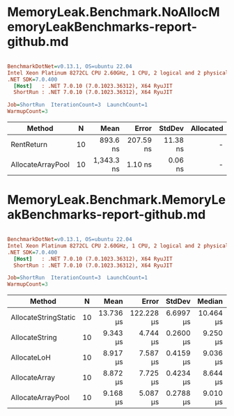 # MemoryLeak.Benchmark.NoAllocMemoryLeakBenchmarks-report-github.md

``` ini

BenchmarkDotNet=v0.13.1, OS=ubuntu 22.04
Intel Xeon Platinum 8272CL CPU 2.60GHz, 1 CPU, 2 logical and 2 physical cores
.NET SDK=7.0.400
  [Host]   : .NET 7.0.10 (7.0.1023.36312), X64 RyuJIT
  ShortRun : .NET 7.0.10 (7.0.1023.36312), X64 RyuJIT

Job=ShortRun  IterationCount=3  LaunchCount=1  
WarmupCount=3  

```
|            Method |  N |       Mean |     Error |   StdDev | Allocated |
|------------------ |--- |-----------:|----------:|---------:|----------:|
|        RentReturn | 10 |   893.6 ns | 207.59 ns | 11.38 ns |         - |
| AllocateArrayPool | 10 | 1,343.3 ns |   1.10 ns |  0.06 ns |         - |
# MemoryLeak.Benchmark.MemoryLeakBenchmarks-report-github.md

``` ini

BenchmarkDotNet=v0.13.1, OS=ubuntu 22.04
Intel Xeon Platinum 8272CL CPU 2.60GHz, 1 CPU, 2 logical and 2 physical cores
.NET SDK=7.0.400
  [Host]   : .NET 7.0.10 (7.0.1023.36312), X64 RyuJIT
  ShortRun : .NET 7.0.10 (7.0.1023.36312), X64 RyuJIT

Job=ShortRun  IterationCount=3  LaunchCount=1  
WarmupCount=3  

```
|               Method |  N |      Mean |      Error |    StdDev |    Median |  Gen 0 |  Gen 1 |  Gen 2 | Allocated |
|--------------------- |--- |----------:|-----------:|----------:|----------:|-------:|-------:|-------:|----------:|
| AllocateStringStatic | 10 | 13.736 μs | 122.228 μs | 6.6997 μs | 10.464 μs | 0.5646 | 0.5493 | 0.0153 |     10 KB |
|       AllocateString | 10 |  9.343 μs |   4.744 μs | 0.2600 μs |  9.250 μs | 0.5646 | 0.5493 | 0.0153 |     10 KB |
|          AllocateLoH | 10 |  8.917 μs |   7.587 μs | 0.4159 μs |  9.036 μs | 0.5646 | 0.5493 | 0.0153 |     10 KB |
|        AllocateArray | 10 |  8.872 μs |   7.725 μs | 0.4234 μs |  8.644 μs | 0.5646 | 0.5493 | 0.0153 |     10 KB |
|    AllocateArrayPool | 10 |  9.168 μs |   5.087 μs | 0.2788 μs |  9.010 μs | 0.5646 | 0.5493 | 0.0153 |     10 KB |
